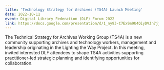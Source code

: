 ```yaml
---
title: 'Technology Strategy for Archives (TS4A) Launch Meeting'
date: 2022-10-11
event: Digital Library Federation (DLF) Forum 2022
link: https://docs.google.com/presentation/d/1_ny93-C7Ex9m9U4QiyDVJn7jjsQV68HVzQNmll3ky_M/present
---
```


The Technical Strategy for Archives Working Group (TS4A) is a new community supporting archives and technology workers, management and leadership originating in the Lighting the Way Project. In this meeting, invited interested DLF attendees to shape TS4A activities supporting practitioner-led strategic planning and identifying opportunities for collaboration. 